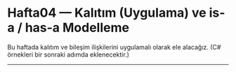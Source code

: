 # Hafta04 — Kalıtım (Uygulama) ve is-a / has-a Modelleme

Bu haftada kalıtım ve bileşim ilişkilerini uygulamalı olarak ele alacağız. (C# örnekleri bir sonraki adımda eklenecektir.)

---